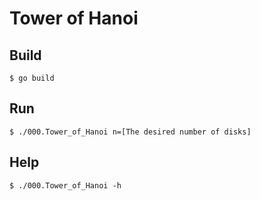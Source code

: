 Tower of Hanoi
======================

## Build

```
$ go build
```

## Run

```
$ ./000.Tower_of_Hanoi n=[The desired number of disks]
```

## Help
```
$ ./000.Tower_of_Hanoi -h
```

